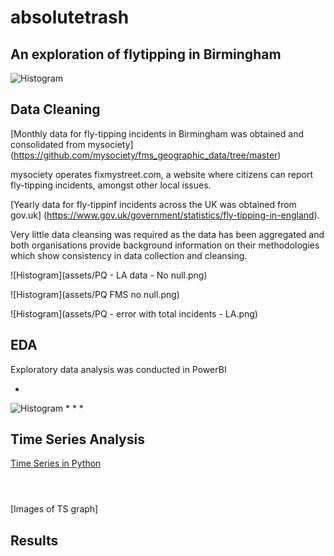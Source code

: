 # absolutetrash

## An exploration of flytipping in Birmingham
![Histogram](assets/flytipping1.jpeg)

## Data Cleaning

[Monthly data for fly-tipping incidents in Birmingham was obtained and consolidated from mysociety] (https://github.com/mysociety/fms_geographic_data/tree/master)

mysociety operates fixmystreet.com, a website where citizens can report fly-tipping incidents, amongst other local issues.

[Yearly data for fly-tippinf incidents across the UK was obtained from gov.uk] (https://www.gov.uk/government/statistics/fly-tipping-in-england).

Very little data cleansing was required as the data has been aggregated and both organisations provide background information on their methodologies which show consistency in data collection and cleansing.

![Histogram](assets/PQ - LA data - No null.png)


![Histogram](assets/PQ FMS no null.png)


![Histogram](assets/PQ - error with total incidents - LA.png)

## EDA

Exploratory data analysis was conducted in PowerBI

*
![Histogram](assets/flytipping1.jpeg)
*
*
*

## Time Series Analysis

[Time Series in Python](https://github.com/ducksinarowdata/absolutetrash/blob/main/Flytipping_Summative.ipynb)

```
```

```
```

```
```

[Images of TS graph]

## Results


